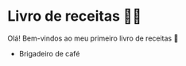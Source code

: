# Livro de receitas :woman_cook:

Olá! Bem-vindos ao meu primeiro livro de receitas :star2:

- Brigadeiro de café

  

